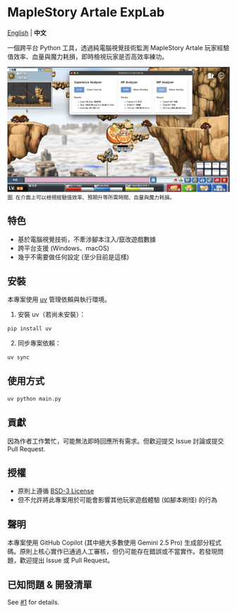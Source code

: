# MapleStory Artale ExpLab

[English](./README.md) | **中文**

一個跨平台 Python 工具，透過純電腦視覺技術監測 MapleStory Artale 玩家經驗值效率、血量與魔力耗損，即時檢視玩家是否高效率練功。

![Demo](docs/images/demo.png)
<small>圖. 在介面上可以檢視經驗值效率、預期升等所需時間、血量與魔力耗損。</small>

## 特色

- 基於電腦視覺技術，不牽涉腳本注入/竄改遊戲數據
- 跨平台支援 (Windows、macOS)
- 幾乎不需要做任何設定 (至少目前是這樣)

## 安裝

本專案使用 [uv](https://github.com/astral-sh/uv) 管理依賴與執行環境。

1. 安裝 uv（若尚未安裝）：

```bash
pip install uv
```

2. 同步專案依賴：

```bash
uv sync
```

## 使用方式

```bash
uv python main.py
```

## 貢獻

因為作者工作繁忙，可能無法即時回應所有需求。但歡迎提交 Issue 討論或提交 Pull Request.

## 授權

- 原則上遵循 [BSD-3 License](./LICENSE)
- 但不允許將此專案用於可能會影響其他玩家遊戲體驗 (如腳本刷怪) 的行為

## 聲明

本專案使用 GitHub Copilot (其中絕大多數使用 Gemini 2.5 Pro) 生成部分程式碼。原則上核心實作已通過人工審核，但仍可能存在錯誤或不當實作。若發現問題，歡迎提出 Issue 或 Pull Request。

## 已知問題 & 開發清單

See [#1](https://github.com/StephLin/maplestory-artale-explab/issues/1) for details.
